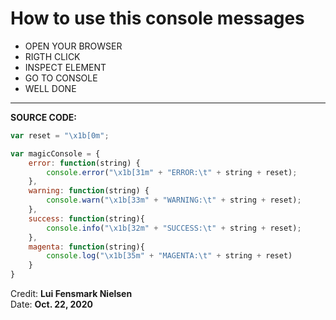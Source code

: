 # How to use this console messages

* OPEN YOUR BROWSER
* RIGTH CLICK
* INSPECT ELEMENT
* GO TO CONSOLE
* WELL DONE

***

<strong>SOURCE CODE:</strong>

```javascript
var reset = "\x1b[0m";

var magicConsole = {
    error: function(string) {
        console.error("\x1b[31m" + "ERROR:\t" + string + reset);
    },
    warning: function(string) {
        console.warn("\x1b[33m" + "WARNING:\t" + string + reset);
    },
    success: function(string){
        console.info("\x1b[32m" + "SUCCESS:\t" + string + reset);
    },
    magenta: function(string){
        console.log("\x1b[35m" + "MAGENTA:\t" + string + reset)
    }
}
```

Credit:
<strong>Lui Fensmark Nielsen</strong>
<br>
Date: <strong>Oct. 22, 2020</strong>
